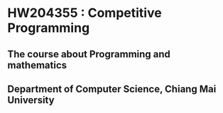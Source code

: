 # HW204355 : Competitive Programming
## The course about Programming and mathematics
## Department of Computer Science, Chiang Mai University